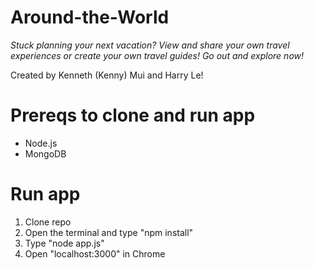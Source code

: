 # Around-the-World

*Stuck planning your next vacation? View and share your own travel experiences or create your own travel guides! Go out and explore now!*

Created by Kenneth (Kenny) Mui and Harry Le!

# Prereqs to clone and run app

- Node.js
- MongoDB

# Run app

1. Clone repo
2. Open the terminal and type "npm install"
3. Type "node app.js"
4. Open "localhost:3000" in Chrome